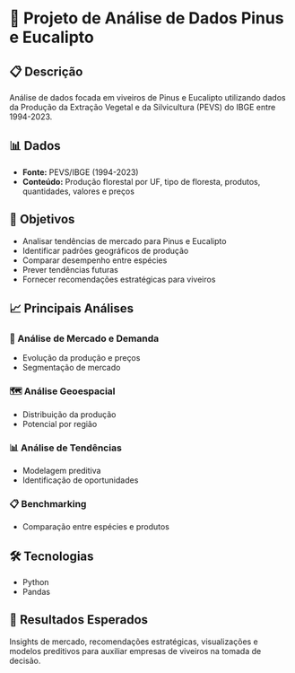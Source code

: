 # 🌲 Projeto de Análise de Dados Pinus e Eucalipto

## 📋 Descrição
Análise de dados focada em viveiros de Pinus e Eucalipto utilizando dados da Produção da Extração Vegetal e da Silvicultura (PEVS) do IBGE entre 1994-2023.

## 📊 Dados
- **Fonte:** PEVS/IBGE (1994-2023)
- **Conteúdo:** Produção florestal por UF, tipo de floresta, produtos, quantidades, valores e preços

## 🎯 Objetivos
- Analisar tendências de mercado para Pinus e Eucalipto
- Identificar padrões geográficos de produção
- Comparar desempenho entre espécies
- Prever tendências futuras
- Fornecer recomendações estratégicas para viveiros

## 📈 Principais Análises

### 🏢 Análise de Mercado e Demanda
- Evolução da produção e preços
- Segmentação de mercado

### 🗺️ Análise Geoespacial
- Distribuição da produção
- Potencial por região

### 📊 Análise de Tendências
- Modelagem preditiva
- Identificação de oportunidades

### 📋 Benchmarking
- Comparação entre espécies e produtos

## 🛠️ Tecnologias
- Python
- Pandas


## 🎉 Resultados Esperados
Insights de mercado, recomendações estratégicas, visualizações e modelos preditivos para auxiliar empresas de viveiros na tomada de decisão.